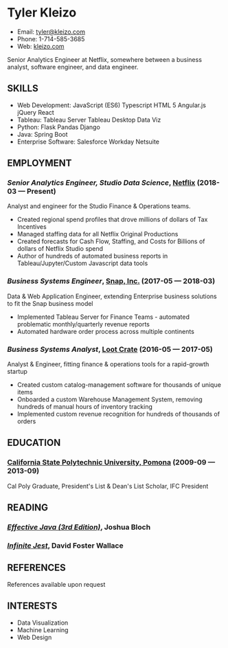 Tyler Kleizo
============
- Email: [tyler@kleizo.com](mailto:tyler@kleizo.com)
- Phone: 1-714-585-3685
- Web: [kleizo.com](http://kleizo.com)

Senior Analytics Engineer at Netflix, somewhere between a business analyst, software engineer, and data engineer.

## SKILLS

- Web Development: JavaScript (ES6) Typescript HTML 5 Angular.js jQuery React
- Tableau: Tableau Server Tableau Desktop Data Viz
- Python: Flask Pandas Django
- Java: Spring Boot
- Enterprise Software: Salesforce Workday Netsuite

## EMPLOYMENT

### *Senior Analytics Engineer, Studio Data Science*, [Netflix](https://netflix.com) (2018-03 — Present)

Analyst and engineer for the Studio Finance & Operations teams.
- Created regional spend profiles that drove millions of dollars of Tax Incentives
- Managed staffing data for all Netflix Original Productions
- Created forecasts for Cash Flow, Staffing, and Costs for Billions of dollars of Netflix Studio spend
- Author of hundreds of automated business reports in Tableau/Jupyter/Custom Javascript data tools

### *Business Systems Engineer*, [Snap, Inc.](https://snap.com) (2017-05 — 2018-03)

Data & Web Application Engineer, extending Enterprise business solutions to fit the Snap business model
- Implemented Tableau Server for Finance Teams - automated problematic monthly/quarterly revenue reports
- Automated hardware order process across multiple continents

### *Business Systems Analyst*, [Loot Crate](https://www.lootcrate.com/) (2016-05 — 2017-05)

Analyst & Engineer, fitting finance & operations tools for a rapid-growth startup
- Created custom catalog-management software for thousands of unique items
- Onboarded a custom Warehouse Management System, removing hundreds of manual hours of inventory tracking
- Implemented custom revenue recognition for hundreds of thousands of orders

<!-- ## PROJECTS -->

<!-- ### [My Tableau Public Profile](https://public.tableau.com/profile/tyler.kleizo) -->

## EDUCATION

### [California State Polytechnic University, Pomona](https://www.cpp.edu) (2009-09 — 2013-09)

Cal Poly Graduate, President's List & Dean's List Scholar, IFC President

## READING

### [*Effective Java (3rd Edition)*](https://www.amazon.com/Effective-Java-Joshua-Bloch-ebook/dp/B078H61SCH), Joshua Bloch

### [*Infinite Jest*](https://www.amazon.com/Infinite-Jest-David-Foster-Wallace/dp/0316066524), David Foster Wallace

## REFERENCES

References available upon request

## INTERESTS

- Data Visualization
- Machine Learning
- Web Design
